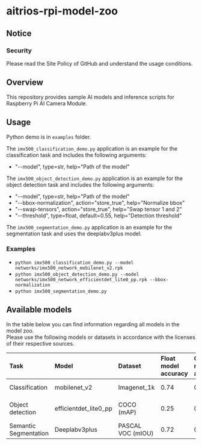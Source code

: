 # aitrios-rpi-model-zoo

## Notice

### Security

Please read the Site Policy of GitHub and understand the usage conditions.

## Overview

This repository provides sample AI models and inference scripts for Raspberry Pi AI Camera Module.

## Usage

Python demo is in `examples` folder.

The `imx500_classification_demo.py` application is an example for the classification task and includes the following arguments:

- "--model", type=str, help="Path of the model"

The `imx500_object_detection_demo.py` application is an example for the object detection task and includes the following arguments:

- "--model", type=str, help="Path of the model"
- "--bbox-normalization", action="store_true", help="Normalize bbox"
- "--swap-tensors", action="store_true", help="Swap tensor 1 and 2"
- "--threshold", type=float, default=0.55, help="Detection threshold"

The `imx500_segmentation_demo.py` application is an example for the segmentation task and uses the deeplabv3plus model.

### Examples

- `python imx500_classification_demo.py --model networks/imx500_network_mobilenet_v2.rpk`
- `python imx500_object_detection_demo.py --model networks/imx500_network_efficientdet_lite0_pp.rpk --bbox-normalization`
- `python imx500_segmentation_demo.py`

## Available models

In the table below you can find information regarding all models in the model zoo.  
Please use the following models or datasets in accordance with the licenses of their respective sources.

| Task                  | Model                 | Dataset           | Float model accuracy | Quantized model accuracy | Input resolution | Original model repository                                                       | Task                        | URL for Images/Annotation                                                                                                                                                                                             |
| :-------------------- | :-------------------- | :---------------- | :------------------- | :----------------------- | :--------------- | :------------------------------------------------------------------------------ | :-------------------------- | :-------------------------------------------------------------------------------------------------------------------------------------------------------------------------------------------------------------------- |
| Classification        | mobilenet_v2          | Imagenet_1k       | 0.74                 | 0.726                    | 224x224          | [Keras Applications](https://keras.io/api/applications/)                        | Classification (1000 class) | https://www.image-net.org/                                                                                                                                                                                            |
| Object detection      | efficientdet_lite0_pp | COCO (mAP)        | 0.25                 | 0.252                    | 320x320          | [efficientdet-pytorch](https://github.com/rwightman/efficientdet-pytorch)       | Object Detection (80 class) | http://images.cocodataset.org/zips/train2017.zip (19GB, 118k images) <br> http://images.cocodataset.org/zips/val2017.zip (1GB, 5k images) <br> http://images.cocodataset.org/annotations/annotations_trainval2017.zip |
| Semantic Segmentation | Deeplabv3plus         | PASCAL VOC (mIOU) | 0.72                 | 0.721                    | 320x320          | [Tensorflow](https://github.com/tensorflow/models/tree/master/research/deeplab) | Semantic Segmentation       | http://host.robots.ox.ac.uk/pascal/VOC/                                                                                                                                                                               |